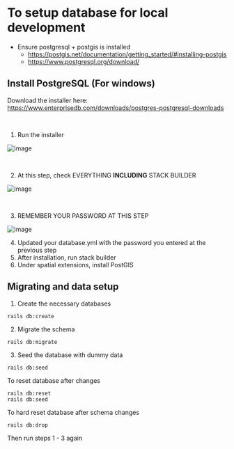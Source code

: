 # To setup database for local development
- Ensure postgresql + postgis is installed
  - https://postgis.net/documentation/getting_started/#installing-postgis
  - https://www.postgresql.org/download/

## Install PostgreSQL (For windows)

Download the installer here: https://www.enterprisedb.com/downloads/postgres-postgresql-downloads

<br/>

1. Run the installer

![image](https://github.com/Service-Design-Studio/1d-final-project-summer-2024-sds-2024-team-01/assets/41722713/308ac7cf-2b56-4e5d-b51a-89a8230a226d)

<br/>

2. At this step, check EVERYTHING <b>INCLUDING</b> STACK BUILDER

![image](https://github.com/Service-Design-Studio/1d-final-project-summer-2024-sds-2024-team-01/assets/41722713/ec10ea43-a7e6-458c-a0bb-e49f177ef102)

<br/>

3. REMEMBER YOUR PASSWORD AT THIS STEP

![image](https://github.com/Service-Design-Studio/1d-final-project-summer-2024-sds-2024-team-01/assets/41722713/4b2f7feb-f6d3-4637-90f2-340e9dd6b21e)

4. Updated your database.yml with the password you entered at the previous step 
5. After installation, run stack builder
6. Under spatial extensions, install PostGIS


## Migrating and data setup

1. Create the necessary databases

```
rails db:create
```

2. Migrate the schema

```
rails db:migrate
```

3. Seed the database with dummy data

```
rails db:seed
```

To reset database after changes
```
rails db:reset
rails db:seed
```

To hard reset database after schema changes
```
rails db:drop
```
Then run steps 1 - 3 again
